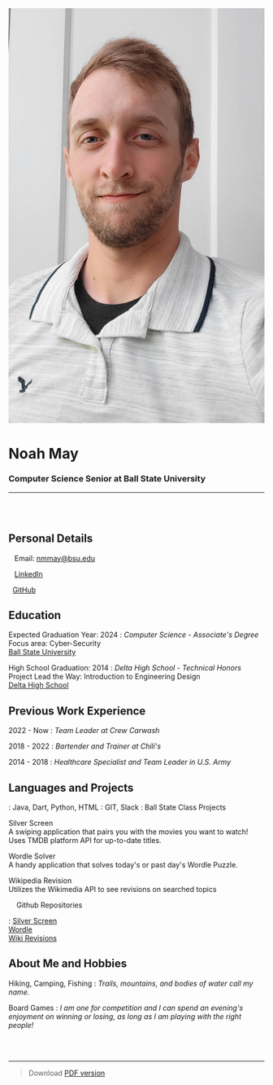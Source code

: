 <br /><br />


![](https://github.com/NMAY1234/NMAY1234.github.io/raw/master/src/portrait.jpg)

# Noah May

### Computer Science Senior at Ball State University

----

<br /><br />


Personal Details
---------
<span class="fas fa-envelope fa-lg"></span>&nbsp;&nbsp;&nbsp;Email: nmmay@bsu.edu

<span class="fab fa-linkedin fa-lg"></span>&nbsp;&nbsp;&nbsp;[LinkedIn](https://www.linkedin.com/in/noah-may-791380158/)

<span class="fab fa-github fa-lg"></span>&nbsp;&nbsp;[GitHub](https://github.com/NMAY1234)


Education
---------
Expected Graduation Year: 2024
: 	*Computer Science - Associate's Degree*  
Focus area: Cyber-Security  
[Ball State University](https://www.bsu.edu)

High School Graduation: 2014
:   *Delta High School - Technical Honors*  
Project Lead the Way: Introduction to Engineering Design  
[Delta High School](https://dhs.delcomschools.org)



Previous Work Experience
----------
2022 - Now
: 	*Team Leader at Crew Carwash*

2018 - 2022
: 	*Bartender and Trainer at Chili's*

2014 - 2018
:   *Healthcare Specialist and Team Leader in U.S. Army*

<div class="page-break"></div>

	
Languages and Projects
------------
<span class="fas fa-code fa-lg">
:	Java, Dart, Python, HTML

<span class="fas fa-globe-americas fa-lg">
:	GIT, Slack

<span class="fas fa-book fa-lg">
:	Ball State Class Projects
	<dl>
		<dt>Silver Screen</dt>
			A swiping application that pairs you with the movies you want to watch! Uses TMDB platform API for up-to-date titles.
	</dl>
 	<dl>
		<dt>Wordle Solver</dt>
			A handy application that solves today's or past day's Wordle Puzzle.
	</dl>
	<dl>
		<dt>Wikipedia Revision</dt>
			Utilizes the Wikimedia API to see revisions on searched topics
	</dl>

<div class="page-break"></div>

&nbsp;&nbsp;&nbsp; Github Repositories 

: 	[Silver Screen](https://github.com/NMAY1234)  
	[Wordle](https://github.com/NMAY1234)  
 	[Wiki Revisions](https://github.com/NMAY1234)


About Me and Hobbies
----------
Hiking, Camping, Fishing
: 	*Trails, mountains, and bodies of water call my name.*

Board Games
: 	*I am one for competition and I can spend an evening's enjoyment on winning or losing, as long as I am playing with the right people!*

<br /><br />

------
> Download [PDF version]()

